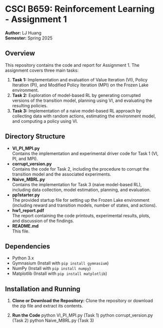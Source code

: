 # CSCI B659: Reinforcement Learning - Assignment 1
**Author:** LJ Huang  
**Semester:** Spring 2025


## Overview
This repository contains the code and report for Assignment 1. The assignment covers three main tasks:
1. **Task 1:** Implementation and evaluation of Value Iteration (VI), Policy Iteration (PI), and Modified Policy Iteration (MPI) on the Frozen Lake environment.
2. **Task 2:** Exploration of model-based RL by generating corrupted versions of the transition model, planning using VI, and evaluating the resulting policies.
3. **Task 3:** Implementation of a naive model-based RL approach by collecting data with random actions, estimating the environment model, and computing a policy using VI.

## Directory Structure
- **VI_PI_MPI.py**  
  Contains the implementation and experimental driver code for Task 1 (VI, PI, and MPI).
- **corrupt_version.py**  
  Contains the code for Task 2, including the procedure to corrupt the transition model and the associated experiments.
- **Naive_MBRL.py**  
  Contains the implementation for Task 3 (naive model-based RL), including data collection, model estimation, planning, and evaluation.
- **pp1starter.py**  
  The provided startup file for setting up the Frozen Lake environment (including reward and transition models, number of states, and actions).
- **hw1_report.pdf**  
  The report containing the code printouts, experimental results, plots, and discussion of the findings.
- **README.md**  
  This file.

## Dependencies
- Python 3.x
- Gymnasium (Install with `pip install gymnasium`)
- NumPy (Install with `pip install numpy`)
- Matplotlib (Install with `pip install matplotlib`)

## Installation and Running
1. **Clone or Download the Repository:**
   Clone the repository or download the zip file and extract its contents.

2. **Run the Code**
   python VI_PI_MPI.py (Task 1)
   python corrupt_version.py (Task 2)
   python Naive_MBRL.py (Task 3)
